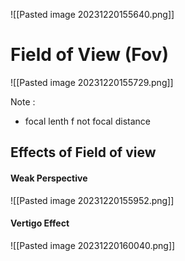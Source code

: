 ![[Pasted image 20231220155640.png]]
# Field of View (Fov)
![[Pasted image 20231220155729.png]]

Note :
- focal lenth f not focal distance

## Effects of Field of view

#### Weak Perspective
![[Pasted image 20231220155952.png]]
#### Vertigo Effect
![[Pasted image 20231220160040.png]]